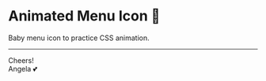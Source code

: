 # Animated Menu Icon :seedling:

Baby menu icon to practice CSS animation.

---

Cheers!  
Angela :two_hearts:
